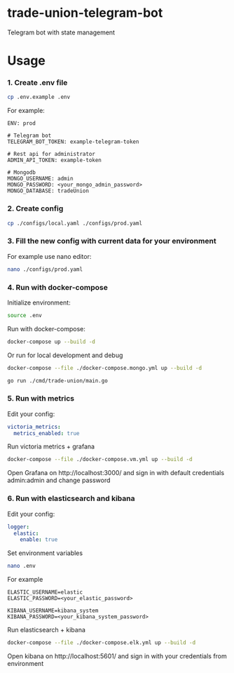 # trade-union-telegram-bot

Telegram bot with state management

# Usage
### 1. Create .env file
```bash
cp .env.example .env
```
For example:
```dotenv
ENV: prod

# Telegram bot
TELEGRAM_BOT_TOKEN: example-telegram-token

# Rest api for administrator
ADMIN_API_TOKEN: example-token

# Mongodb
MONGO_USERNAME: admin
MONGO_PASSWORD: <your_mongo_admin_password>
MONGO_DATABASE: tradeUnion
```

### 2. Create config
```bash
cp ./configs/local.yaml ./configs/prod.yaml
```

### 3. Fill the new config with current data for your environment
For example use nano editor:
```bash
nano ./configs/prod.yaml
```

### 4. Run with docker-compose
Initialize environment:
```bash
source .env
```

Run with docker-compose:
```bash
docker-compose up --build -d
```

Or run for local development and debug
```bash
docker-compose --file ./docker-compose.mongo.yml up --build -d
```
```bash
go run ./cmd/trade-union/main.go
```

### 5. Run with metrics
Edit your config:
```yaml
victoria_metrics:
  metrics_enabled: true
```
Run victoria metrics + grafana
```bash
docker-compose --file ./docker-compose.vm.yml up --build -d
```
Open Grafana on http://localhost:3000/ and sign in with default credentials admin:admin and change password

### 6. Run with elasticsearch and kibana
Edit your config:
```yaml
logger:
  elastic:
    enable: true
```
Set environment variables
```bash
nano .env
```
For example
```dotenv
ELASTIC_USERNAME=elastic
ELASTIC_PASSWORD=<your_elastic_password>

KIBANA_USERNAME=kibana_system
KIBANA_PASSWORD=<your_kibana_system_password>
```

Run elasticsearch + kibana
```bash
docker-compose --file ./docker-compose.elk.yml up --build -d
```

Open kibana on http://localhost:5601/ and sign in with your credentials from environment